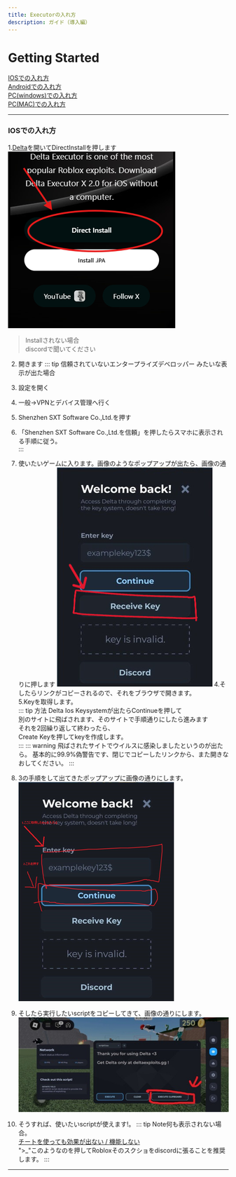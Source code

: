 ```yaml
---
title: Executorの入れ方
description: ガイド（導入編）
---
```


# Getting Started

[IOSでの入れ方](#1)  
[Androidでの入れ方](#2)  
[PC(windows)での入れ方](#3)    
[PC(MAC)での入れ方](#3)    


---

### <span id="1">IOSでの入れ方</span>


1.[Delta](https://deltaios-executor.com/)を開いてDirectInstallを押します
![ ](resource/ios1.png)
>Installされない場合    
>discordで聞いてください    

2. 開きます
::: tip 信頼されていないエンタープライズデベロッパー みたいな表示が出た場合
1. 設定を開く    
2. 一般→VPNとデバイス管理へ行く  
3. Shenzhen SXT Software Co.,Ltd.を押す  
4. 「Shenzhen SXT Software Co.,Ltd.を信頼」を押したらスマホに表示される手順に従う。  
:::

3. 使いたいゲームに入ります。画像のようなポップアップが出たら、画像の通りに押します
![ ](resource/deltakey.png)
4.そしたらリンクがコピーされるので、それをブラウザで開きます。      
5.Keyを取得します。     
::: tip 方法
Delta Ios Keysystemが出たらContinueを押して     
別のサイトに飛ばされます、そのサイトで手順通りにしたら進みます      
それを2回繰り返して終わったら、    
Create Keyを押してkeyを作成します。     
:::
::: warning 飛ばされたサイトでウイルスに感染しましたというのが出たら。
基本的に99.9%偽警告です、閉じでコピーしたリンクから、また開きなおしてください。
:::
6. 3の手順をして出てきたポップアップに画像の通りにします。
![ ](resource/deltakey2.png)    
7. そしたら実行したいscriptをコピーしてきて、画像の通りにします。
![ ](resource/deltaexecute.jpg)
8. そうすれば、使いたいscriptが使えます!。
::: tip Note何も表示されない場合。      
[チートを使っても効果が出ない / 機能しない](/faq/#faq-5)        
">_"このようなのを押してRobloxそのスクショをdiscordに張ることを推奨します。
:::
---